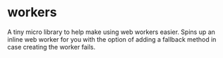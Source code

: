 # workers

A tiny micro library to help make using web workers easier. Spins up an inline web worker for you with the option of adding a fallback method in case creating the worker fails.

